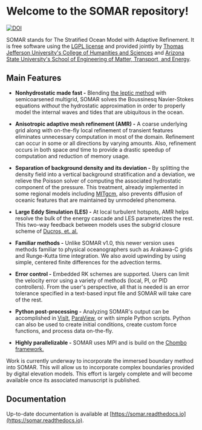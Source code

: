 Welcome to the SOMAR repository!
=====

[![DOI](https://zenodo.org/badge/DOI/10.5281/zenodo.14609305.svg)](https://doi.org/10.5281/zenodo.14609305)

SOMAR stands for The Stratified Ocean Model with Adaptive Refinement. It is free software using the [LGPL license](https://www.gnu.org/licenses/lgpl-2.1.html 'The GNU Lesser General Public License, version 2.1 applies.') and provided jointly by [Thomas Jefferson University's College of Humanities and Sciences](https://www.jefferson.edu/academics/colleges-schools-institutes/humanities-sciences.html 'TJU\'s CHS website') and [Arizona State University's School of Engineering of Matter, Transport, and Energy](https://semte.engineering.asu.edu/ 'ASU Engineering website').


Main Features
-------------
- **Nonhydrostatic made fast -** Blending [the leptic method](https://doi.org/10.1016/j.jcp.2011.06.022) with semicoarsened multigrid, SOMAR solves the Boussinesq Navier-Stokes equations *without* the hydrostatic approximation in order to properly model the internal waves and tides that are ubiquitous in the ocean.


- **Anisotropic adaptive mesh refinement (AMR) -** A coarse underlying grid along with on-the-fly local refinement of transient features eliminates unnecessary computation in most of the domain. Refinement can occur in some or all directions by varying amounts. Also, refinement occurs in both space *and* time to provide a drastic speedup of computation and reduction of memory usage.


- **Separation of background density and its deviation -** By splitting the density field into a vertical background stratification and a deviation, we relieve the Poisson solver of computing the associated hydrostatic component of the pressure. This treatment, already implemented in some regional models including [MITgcm](http://mitgcm.org/ 'The MITgcm website'), also prevents diffusion of oceanic features that are maintained by unmodeled phenomena.


- **Large Eddy Simulation (LES) -** At local turbulent hotspots, AMR helps resolve the bulk of the energy cascade and LES parameterizes the rest. This two-way feedback between models uses the subgrid closure scheme of [Ducros, et. al.](https://www.cambridge.org/core/journals/journal-of-fluid-mechanics/article/abs/largeeddy-simulation-of-transition-to-turbulence-in-a-boundary-layer-developing-spatially-over-a-flat-plate/C277DE968A1FD929D3CB05FDBC434AAD)


- **Familiar methods -** Unlike SOMAR v1.0, this newer version uses methods familiar to physical oceanographers such as Arakawa-C grids and Runge-Kutta time integration. We also avoid upwinding by using simple, centered finite differences for the advection terms.


- **Error control -** Embedded RK schemes are supported. Users can limit the velocity error using a variety of methods (local, PI, or PID controllers). From the user's perspective, all that is needed is an error tolerance specified in a text-based input file and SOMAR will take care of the rest.


- **Python post-processing -** Analyzing SOMAR's output can be accomplished in [VisIt](https://visit-dav.github.io/visit-website/index.html 'The VisIt website'), [ParaView](https://www.paraview.org/ 'The ParaView website'), or with simple Python scripts. Python can also be used to create initial conditions, create custom force functions, and process data on-the-fly.


- **Highly parallelizable -** SOMAR uses MPI and is build on the [Chombo framework.](https://commons.lbl.gov/display/chombo/Chombo+-+Software+for+Adaptive+Solutions+of+Partial+Differential+Equations)


Work is currently underway to incorporate the immersed boundary method into SOMAR. This will allow us to incorporate complex boundaries provided by digital elevation models. This effort is largely complete and will become available once its associated manuscript is published.


<!-- Software prerequisites
-----
TODO


Compilation
-----
TODO


Taking a test drive
-----
Before creating your own simulation, you should successfully test one of the packaged simulations that come with the solver. In the `exec` folder, you will see several input files. Each of these files are targeted to run a specific problem on a specific machine and are identified accordingly (`inputs.problem.machine`). As a rule, an input file for machine A should never be altered to work on machine B. So if we want to run, say, the lock exchange demo problem on a machine called HAL, we should first copy one of the lock exchange input files to `inputs.LockExchange.HAL`, and then edit it as we please.

Open this new file and look for the following lines (it's okay if some of them are missing).

```
# amr.restart_file = chkpt_000010.2d.hdf5
# plot.plot_prefix = plot_
# plot.checkpoint_prefix = chkpt_
# plot.plot_period = 0.1
plot.plot_interval = 1
plot.checkpoint_interval = 100
```
In this listing, several of the lines are commented out with a `#`. This usually means we either do not want a particular feature or we are happy with the default values. In this case, we do not want to restart a simulation from a saved state and we are happy with the default file name prefixes. As you can see, all plot files will be prefixed with `plot_` and all checkpoint files (files used to restart a simulation) will be prefixed with `chkpt_`. If we want the plot files to go into a different directory, we can uncomment the plot\_prefix line to read `plot.plot_prefix = /home/user/myPlotFolder/plot_`. Other input parameters can similarly be altered as you see fit.

With your code compiled and input file prepared, you are now ready to run the lock exchange demo. To run the demo in serial, use `./somar2d.[config].OPTHIGH.MPI.ex inputs.LockExchange.HAL`. To run this simulation in parallel over 8 processors, use `mpirun -np 8 ./somar2d.[config].OPTHIGH.MPI.ex inputs.LockExchange.HAL`. The result should be two sets of [HDF5](http://www.hdfgroup.org/HDF5/ 'The HDF group website') files -- one set of checkpoint files that are used to restart a simulation, and one set of plot files that can be viewed in [VisIt](https://wci.llnl.gov/simulation/computer-codes/visit 'The VisIt webpage'). -->


Documentation
-----
Up-to-date documentation is available at [https://somar.readthedocs.io](https://somar.readthedocs.io).

